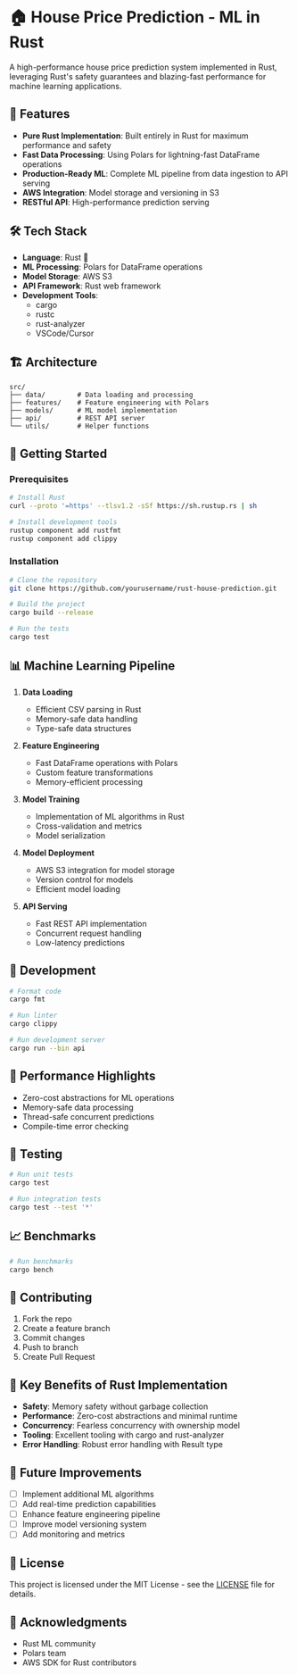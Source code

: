 # 🏠 House Price Prediction - ML in Rust

A high-performance house price prediction system implemented in Rust, leveraging Rust's safety guarantees and blazing-fast performance for machine learning applications.

## 🚀 Features

- **Pure Rust Implementation**: Built entirely in Rust for maximum performance and safety
- **Fast Data Processing**: Using Polars for lightning-fast DataFrame operations
- **Production-Ready ML**: Complete ML pipeline from data ingestion to API serving
- **AWS Integration**: Model storage and versioning in S3
- **RESTful API**: High-performance prediction serving

## 🛠 Tech Stack

- **Language**: Rust 🦀
- **ML Processing**: Polars for DataFrame operations
- **Model Storage**: AWS S3
- **API Framework**: Rust web framework
- **Development Tools**: 
  - cargo
  - rustc
  - rust-analyzer
  - VSCode/Cursor

## 🏗 Architecture

```
src/
├── data/        # Data loading and processing
├── features/    # Feature engineering with Polars
├── models/      # ML model implementation
├── api/         # REST API server
└── utils/       # Helper functions
```

## 🚀 Getting Started

### Prerequisites

```bash
# Install Rust
curl --proto '=https' --tlsv1.2 -sSf https://sh.rustup.rs | sh

# Install development tools
rustup component add rustfmt
rustup component add clippy
```

### Installation

```bash
# Clone the repository
git clone https://github.com/yourusername/rust-house-prediction.git

# Build the project
cargo build --release

# Run the tests
cargo test
```

## 📊 Machine Learning Pipeline

1. **Data Loading**
   - Efficient CSV parsing in Rust
   - Memory-safe data handling
   - Type-safe data structures

2. **Feature Engineering**
   - Fast DataFrame operations with Polars
   - Custom feature transformations
   - Memory-efficient processing

3. **Model Training**
   - Implementation of ML algorithms in Rust
   - Cross-validation and metrics
   - Model serialization

4. **Model Deployment**
   - AWS S3 integration for model storage
   - Version control for models
   - Efficient model loading

5. **API Serving**
   - Fast REST API implementation
   - Concurrent request handling
   - Low-latency predictions

## 🔧 Development

```bash
# Format code
cargo fmt

# Run linter
cargo clippy

# Run development server
cargo run --bin api
```

## 🎯 Performance Highlights

- Zero-cost abstractions for ML operations
- Memory-safe data processing
- Thread-safe concurrent predictions
- Compile-time error checking

## 🧪 Testing

```bash
# Run unit tests
cargo test

# Run integration tests
cargo test --test '*'
```

## 📈 Benchmarks

```bash
# Run benchmarks
cargo bench
```

## 🤝 Contributing

1. Fork the repo
2. Create a feature branch
3. Commit changes
4. Push to branch
5. Create Pull Request

## 🔑 Key Benefits of Rust Implementation

- **Safety**: Memory safety without garbage collection
- **Performance**: Zero-cost abstractions and minimal runtime
- **Concurrency**: Fearless concurrency with ownership model
- **Tooling**: Excellent tooling with cargo and rust-analyzer
- **Error Handling**: Robust error handling with Result type

## 📝 Future Improvements

- [ ] Implement additional ML algorithms
- [ ] Add real-time prediction capabilities
- [ ] Enhance feature engineering pipeline
- [ ] Improve model versioning system
- [ ] Add monitoring and metrics

## 📄 License

This project is licensed under the MIT License - see the [LICENSE](LICENSE) file for details.

## 🙏 Acknowledgments

- Rust ML community
- Polars team
- AWS SDK for Rust contributors
